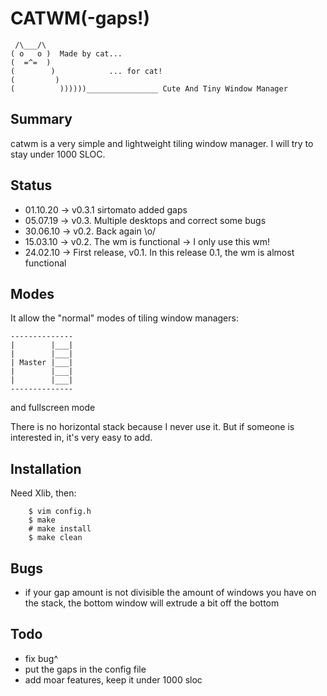 CATWM(-gaps!)
=====

     /\___/\
    ( o   o )  Made by cat...
    (  =^=  )
    (        )            ... for cat!
    (         )
    (          ))))))________________ Cute And Tiny Window Manager

Summary
-------

catwm is a very simple and lightweight tiling window manager.
I will try to stay under 1000 SLOC.

Status
------
 * 01.10.20 -> v0.3.1 sirtomato added gaps
 * 05.07.19 -> v0.3. Multiple desktops and correct some bugs
 * 30.06.10 -> v0.2. Back again \o/
 * 15.03.10 -> v0.2. The wm is functional -> I only use this wm!
 * 24.02.10 -> First release, v0.1. In this release 0.1, the wm is almost functional

Modes
-----

It allow the "normal" modes of tiling window managers:

    --------------
    |        |___|
    |        |___|
    | Master |___|
    |        |___|
    |        |___|
    --------------

and fullscreen mode

There is no horizontal stack because I never use it. But if someone is interested in, it's very easy to add.

Installation
------------

Need Xlib, then:
```
    $ vim config.h
    $ make
    # make install
    $ make clean
```

Bugs
----
 * if your gap amount is not divisible the amount of windows you have on the stack, the bottom window will extrude a bit off the bottom

Todo
----
 * fix bug^
 * put the gaps in the config file
 * add moar features, keep it under 1000 sloc
